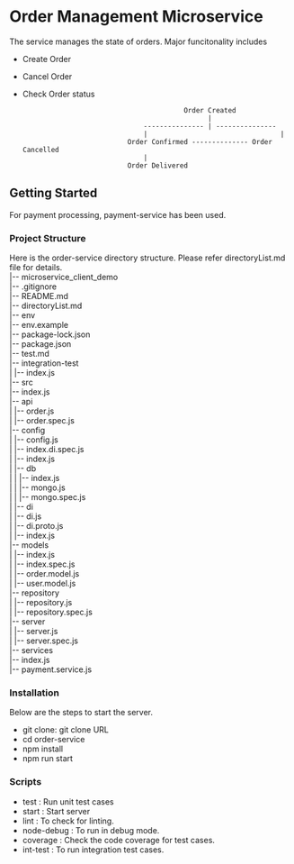 # Order Management Microservice

The service manages the state of orders. Major funcitonality includes 
  - Create Order
  - Cancel Order
  - Check Order status

                                                Order Created
                                                      | 
                                      --------------- | ---------------
                                      |                                 |
                                  Order Confirmed -------------- Order Cancelled
                                      | 
                                  Order Delivered

## Getting Started

For payment processing, payment-service has been used.

### Project Structure

Here is the order-service directory structure. Please refer directoryList.md file for details.  
|-- microservice_client_demo  
    |-- .gitignore  
    |-- README.md  
    |-- directoryList.md  
    |-- env  
    |-- env.example  
    |-- package-lock.json  
    |-- package.json  
    |-- test.md  
    |-- integration-test  
    |   |-- index.js  
    |-- src  
        |-- index.js  
        |-- api  
        |   |-- order.js  
        |   |-- order.spec.js  
        |-- config  
        |   |-- config.js  
        |   |-- index.di.spec.js  
        |   |-- index.js  
        |   |-- db  
        |   |   |-- index.js  
        |   |   |-- mongo.js  
        |   |   |-- mongo.spec.js  
        |   |-- di  
        |       |-- di.js  
        |       |-- di.proto.js  
        |       |-- index.js  
        |-- models  
        |   |-- index.js  
        |   |-- index.spec.js  
        |   |-- order.model.js  
        |   |-- user.model.js  
        |-- repository  
        |   |-- repository.js  
        |   |-- repository.spec.js  
        |-- server  
        |   |-- server.js  
        |   |-- server.spec.js  
        |-- services  
            |-- index.js  
            |-- payment.service.js  

### Installation
Below are the steps to start the server.  
  - git clone: git clone URL  
  - cd order-service  
  - npm install  
  - npm run start  

### Scripts 
  - test  : Run unit test cases  
  - start : Start server  
  - lint  : To check for linting.  
  - node-debug : To run in debug mode.  
  - coverage : Check the code coverage for test cases.  
  - int-test : To run integration test cases.  
